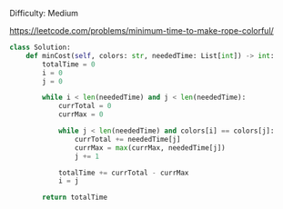 Difficulty: Medium

https://leetcode.com/problems/minimum-time-to-make-rope-colorful/

```python
class Solution:
    def minCost(self, colors: str, neededTime: List[int]) -> int:
        totalTime = 0
        i = 0
        j = 0

        while i < len(neededTime) and j < len(neededTime):
            currTotal = 0
            currMax = 0

            while j < len(neededTime) and colors[i] == colors[j]:
                currTotal += neededTime[j]
                currMax = max(currMax, neededTime[j])
                j += 1

            totalTime += currTotal - currMax
            i = j

        return totalTime
```
